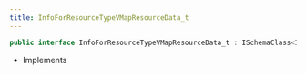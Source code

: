 ```yaml
---
title: InfoForResourceTypeVMapResourceData_t
---
```


```csharp
public interface InfoForResourceTypeVMapResourceData_t : ISchemaClass<InfoForResourceTypeVMapResourceData_t>, ISchemaField, ISchemaClass, INativeHandle
```

- Implements

